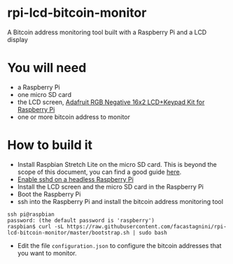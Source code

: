 # rpi-lcd-bitcoin-monitor
A Bitcoin address monitoring tool built with a Raspberry Pi and a LCD display

# You will need
- a Raspberry Pi
- one micro SD card
- the LCD screen, [Adafruit RGB Negative 16x2 LCD+Keypad Kit for Raspberry Pi](https://www.adafruit.com/product/1110)
- one or more bitcoin address to monitor

# How to build it
- Install Raspbian Stretch Lite on the micro SD card. This is beyond the scope of this document, you can find a good guide [here](https://www.raspberrypi.org/downloads/raspbian/).
- [Enable sshd on a headless Raspberry Pi](https://www.raspberrypi.org/documentation/remote-access/ssh/)
- Install the LCD screen and the micro SD card in the Raspberry Pi
- Boot the Raspberry Pi
- ssh into the Raspberry Pi and install the bitcoin address monitoring tool
```
ssh pi@raspbian
password: (the default password is 'raspberry')
raspbian$ curl -sL https://raw.githubusercontent.com/facastagnini/rpi-lcd-bitcoin-monitor/master/bootstrap.sh | sudo bash
```
- Edit the file `configuration.json` to configure the bitcoin addresses that you want to monitor.

